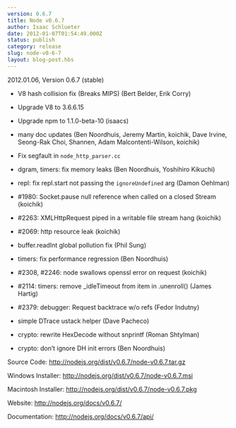 ```yaml
---
version: 0.6.7
title: Node v0.6.7
author: Isaac Schlueter
date: 2012-01-07T01:54:49.000Z
status: publish
category: release
slug: node-v0-6-7
layout: blog-post.hbs
---
```


<p>2012.01.06, Version 0.6.7 (stable)</p>

<ul>
<li><p>V8 hash collision fix (Breaks MIPS) (Bert Belder, Erik Corry)</p></li>
<li><p>Upgrade V8 to 3.6.6.15</p></li>
<li><p>Upgrade npm to 1.1.0-beta-10 (isaacs)</p></li>
<li><p>many doc updates (Ben Noordhuis, Jeremy Martin, koichik, Dave Irvine,
Seong-Rak Choi, Shannen, Adam Malcontenti-Wilson, koichik)</p></li>
<li><p>Fix segfault in <code>node_http_parser.cc</code></p></li>
<li><p>dgram, timers: fix memory leaks (Ben Noordhuis, Yoshihiro Kikuchi)</p></li>
<li><p>repl: fix repl.start not passing the <code>ignoreUndefined</code> arg (Damon Oehlman)</p></li>
<li><p>#1980: Socket.pause null reference when called on a closed Stream (koichik)</p></li>
<li><p>#2263: XMLHttpRequest piped in a writable file stream hang (koichik)</p></li>
<li><p>#2069: http resource leak (koichik)</p></li>
<li><p>buffer.readInt global pollution fix (Phil Sung)</p></li>
<li><p>timers: fix performance regression (Ben Noordhuis)</p></li>
<li><p>#2308, #2246: node swallows openssl error on request (koichik)</p></li>
<li><p>#2114: timers: remove _idleTimeout from item in .unenroll() (James Hartig)</p></li>
<li><p>#2379: debugger: Request backtrace w/o refs (Fedor Indutny)</p></li>
<li><p>simple DTrace ustack helper (Dave Pacheco)</p></li>
<li><p>crypto: rewrite HexDecode without snprintf (Roman Shtylman)</p></li>
<li><p>crypto: don&#8217;t ignore DH init errors (Ben Noordhuis)</p></li>
</ul>

<p>Source Code: <a href="http://nodejs.org/dist/v0.6.7/node-v0.6.7.tar.gz">http://nodejs.org/dist/v0.6.7/node-v0.6.7.tar.gz</a></p>

<p>Windows Installer: <a href="http://nodejs.org/dist/v0.6.7/node-v0.6.7.msi">http://nodejs.org/dist/v0.6.7/node-v0.6.7.msi</a></p>

<p>Macintosh Installer: <a href="http://nodejs.org/dist/v0.6.7/node-v0.6.7.pkg">http://nodejs.org/dist/v0.6.7/node-v0.6.7.pkg</a></p>

<p>Website: <a href="http://nodejs.org/docs/v0.6.7/">http://nodejs.org/docs/v0.6.7/</a></p>

<p>Documentation: <a href="http://nodejs.org/docs/v0.6.7/api/">http://nodejs.org/docs/v0.6.7/api/</a></p>

